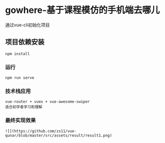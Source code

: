 # gowhere-基于课程模仿的手机端去哪儿
通过vue-cli初始化项目

## 项目依赖安装
```
npm install
```

### 运行
```
npm run serve
```

### 技术栈应用
```
vue-router + vuex + vue-awesome-swiper
适合初学者学习和理解
```

### 最终实现效果
```
![](https://github.com/zs11/vue-qunar/blob/master/src/assets/result/result1.png)
```
